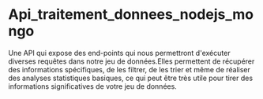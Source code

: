 # Api_traitement_donnees_nodejs_mongo
Une API qui expose des end-points qui nous permettront d'exécuter diverses requêtes dans notre jeu de données.Elles permettent de récupérer des informations spécifiques, de les filtrer, de les trier et même de réaliser des analyses statistiques basiques, ce qui peut être très utile pour tirer des informations significatives de votre jeu de données.
